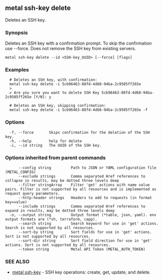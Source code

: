 ## metal ssh-key delete

Deletes an SSH key.

### Synopsis

Deletes an SSH key with a confirmation prompt. To skip the confirmation use --force. Does not remove the SSH key from existing servers.

```
metal ssh-key delete --id <SSH-key_UUID> [--force] [flags]
```

### Examples

```
  # Deletes an SSH key, with confirmation:
  metal ssh-key delete -i 5cb96463-88fd-4d68-94ba-2c9505ff265e
  >
  ✔ Are you sure you want to delete SSH Key 5cb96463-88fd-4d68-94ba-2c9505ff265e [Y/N]: y
  
  # Deletes an SSH key, skipping confirmation:
  metal ssh-key delete -i 5cb96463-88fd-4d68-94ba-2c9505ff265e -f
```

### Options

```
  -f, --force       Skips confirmation for the deletion of the SSH key.
  -h, --help        help for delete
  -i, --id string   The UUID of the SSH key.
```

### Options inherited from parent commands

```
      --config string         Path to JSON or YAML configuration file (METAL_CONFIG)
      --exclude strings       Comma separated Href references to collapse in results, may be dotted three levels deep
      --filter stringArray    Filter 'get' actions with name value pairs. Filter is not supported by all resources and is implemented as request query parameters.
      --http-header strings   Headers to add to requests (in format key=value)
      --include strings       Comma separated Href references to expand in results, may be dotted three levels deep
  -o, --output string         Output format (*table, json, yaml). env output formats are (*sh, terraform, capp).
      --search string         Search keyword for use in 'get' actions. Search is not supported by all resources.
      --sort-by string        Sort fields for use in 'get' actions. Sort is not supported by all resources.
      --sort-dir string       Sort field direction for use in 'get' actions. Sort is not supported by all resources.
      --token string          Metal API Token (METAL_AUTH_TOKEN)
```

### SEE ALSO

* [metal ssh-key](metal_ssh-key.md)	 - SSH key operations: create, get, update, and delete.


